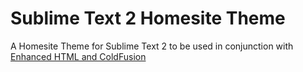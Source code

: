 Sublime Text 2 Homesite Theme
=========================

A Homesite Theme for Sublime Text 2 to be used in conjunction with  [Enhanced HTML and ColdFusion](https://github.com/Siddley/Enhanced.HTML.CFML/)


